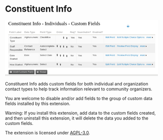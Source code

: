 # Constituent Info 

![Screenshot](/images/screenshot.png)

Constituent Info adds custom fields for both individual and organization
contact types to help track information relevant to community organizers.

You are welcome to disable and/or add fields to the group of custom data fields
installed by this extension.

Warning: If you install this extension, add data to the custom fields created,
and then uninstall this extension, it will delete the data you added to the
custom fields.

The extension is licensed under [AGPL-3.0](LICENSE.txt).


